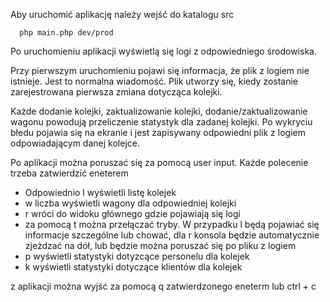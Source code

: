 Aby uruchomić aplikację należy wejść do katalogu src

      php main.php dev/prod

Po uruchomieniu aplikacji wyświetlą się logi z odpowiedniego środowiska.

Przy pierwszym uruchomieniu pojawi się informacja, że plik z logiem nie istnieje. Jest to normalna wiadomość. Plik utworzy się, kiedy zostanie zarejestrowana pierwsza zmiana dotycząca kolejki.

Każde dodanie kolejki, zaktualizowanie kolejki, dodanie/zaktualizowanie wagonu powodują przeliczenie statystyk dla zadanej kolejki. 
Po wykryciu błedu pojawia się na ekranie i jest zapisywany odpowiedni plik z logiem odpowiadającym danej kolejce.

Po aplikacji można poruszać się za pomocą user input. Każde polecenie trzeba zatwierdzić eneterem

- Odpowiednio l wyświetli listę kolejek
- w liczba wyświetli wagony dla odpowiedniej kolejki
- r wróci do widoku głównego gdzie pojawiają się logi
- za pomocą t można przełączać tryby. W przypadku l będą pojawiać się informacje szczególne lub chować, dla r konsola będzie automatycznie zjeżdzać na dół, lub będzie można poruszać się po pliku z logiem
- p wyświetli statystyki dotyzcące personelu dla kolejek
- k wyświetli statystyki dotyczące klientów dla kolejek

z aplikacji można wyjść za pomocą q zatwierdzonego eneterm lub ctrl + c
